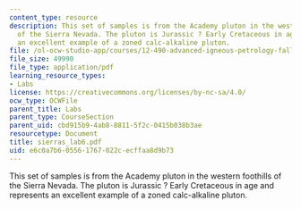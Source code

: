 ```yaml
---
content_type: resource
description: This set of samples is from the Academy pluton in the western foothills
  of the Sierra Nevada. The pluton is Jurassic ? Early Cretaceous in age and represents
  an excellent example of a zoned calc-alkaline pluton.
file: /ol-ocw-studio-app/courses/12-490-advanced-igneous-petrology-fall-2005/e6c0a7b605561767022cecffaa8d9b73_sierras_lab6.pdf
file_size: 49990
file_type: application/pdf
learning_resource_types:
- Labs
license: https://creativecommons.org/licenses/by-nc-sa/4.0/
ocw_type: OCWFile
parent_title: Labs
parent_type: CourseSection
parent_uid: cbd915b9-4ab8-8811-5f2c-0415b038b3ae
resourcetype: Document
title: sierras_lab6.pdf
uid: e6c0a7b6-0556-1767-022c-ecffaa8d9b73
---
```

This set of samples is from the Academy pluton in the western foothills of the Sierra Nevada. The pluton is Jurassic ? Early Cretaceous in age and represents an excellent example of a zoned calc-alkaline pluton.
